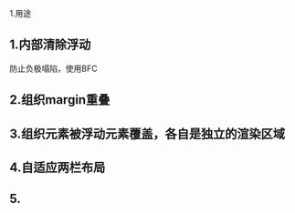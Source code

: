 <!-- 1.找找自己的页面，咱们使用BFC -->
1.用途
## 1.内部清除浮动
防止负极塌陷，使用BFC
## 2.组织margin重叠
## 3.组织元素被浮动元素覆盖，各自是独立的渲染区域
## 4.自适应两栏布局
## 5.
